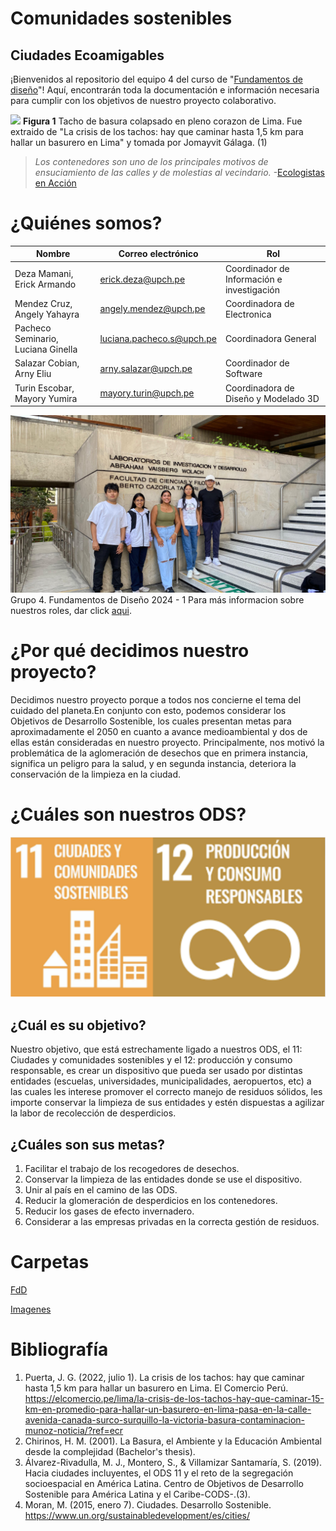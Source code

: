 # Comunidades sostenibles

## Ciudades Ecoamigables

¡Bienvenidos al repositorio del equipo 4 del curso de "[Fundamentos de diseño](https://github.com/ArnySalazar/FdD/tree/main/FdD)"! Aquí, encontrarán toda la documentación e información necesaria para cumplir con los objetivos de nuestro proyecto colaborativo.

![](https://github.com/ArnySalazar/FdD/blob/main/FdD2024-1/Imagenes/Mapas/Tacho_Colapsado.png)
**Figura 1** Tacho de basura colapsado en pleno corazon de Lima. Fue extraido de "La crisis de los tachos: hay que caminar hasta 1,5 km para hallar un basurero en Lima" y tomada por Jomayvit Gálaga. (1)

> *Los contenedores son uno de los principales motivos de ensuciamiento de las calles y de molestias al vecindario.* -[Ecologistas en Acción](https://www.ecologistasenaccion.org)

# ¿Quiénes somos?

|                Nombre                |      Correo electrónico     |                     Rol                      |
|--------------------------------------|-----------------------------|----------------------------------------------|
|  Deza Mamani, Erick Armando          |  erick.deza@upch.pe         |  Coordinador de Información e investigación  |
|  Mendez Cruz, Angely Yahayra         |  angely.mendez@upch.pe      |  Coordinadora de Electronica                 |
|  Pacheco Seminario, Luciana Ginella  |  luciana.pacheco.s@upch.pe  |  Coordinadora General                        |
|  Salazar Cobian, Arny Eliu           |  arny.salazar@upch.pe       |  Coordinador de Software                     |
|  Turin Escobar, Mayory Yumira        |  mayory.turin@upch.pe       |  Coordinadora de Diseño y Modelado 3D        |

![](https://github.com/ArnySalazar/FdD/blob/main/FdD2024-1/Imagenes/Personas/Grupal.png)
Grupo 4. Fundamentos de Diseño 2024 - 1
Para más informacion sobre nuestros roles, dar click [aqui](https://github.com/ArnySalazar/FdD/blob/main/FdD/Entregables/Nosotros_Roles.md).

# ¿Por qué decidimos nuestro proyecto?

Decidimos nuestro proyecto porque a todos nos concierne el tema del cuidado del planeta.En conjunto con esto, podemos considerar los Objetivos de Desarrollo Sostenible, los cuales presentan metas para aproximadamente el 2050 en cuanto a avance medioambiental y dos de ellas están consideradas en nuestro proyecto. Principalmente, nos motivó la problemática de la aglomeración de desechos que en primera instancia, significa un peligro para la salud, y en segunda instancia, deteriora la conservación de la limpieza en la ciudad.

# ¿Cuáles son nuestros ODS?

![](https://github.com/ArnySalazar/FdD/blob/main/FdD2024-1/Imagenes/Logos/LogoODS.png)

## ¿Cuál es su objetivo?

Nuestro objetivo, que está estrechamente ligado a nuestros ODS, el 11: Ciudades y comunidades sostenibles y el 12: producción y consumo responsable, es crear un dispositivo que pueda ser usado por distintas entidades (escuelas, universidades, municipalidades, aeropuertos, etc) a las cuales les interese promover el correcto manejo de residuos sólidos, les importe conservar la limpieza de sus entidades y estén dispuestas a agilizar la labor de recolección de desperdicios.

## ¿Cuáles son sus metas?

1. Facilitar el trabajo de los recogedores de desechos.
2. Conservar la limpieza de las entidades donde se use el dispositivo.
3. Unir al país en el camino de las ODS.
4. Reducir la glomeración de desperdicios en los contenedores.
5. Reducir los gases de efecto invernadero.
6. Considerar a las empresas privadas en la correcta gestión de residuos.


# Carpetas

[FdD](https://github.com/ArnySalazar/FdD/tree/main/FdD)

[Imagenes](https://github.com/ArnySalazar/FdD/tree/main/FdD2024-1/Imagenes)

# Bibliografía

1. Puerta, J. G. (2022, julio 1). La crisis de los tachos: hay que caminar hasta 1,5 km para hallar un basurero en Lima. El Comercio Perú. https://elcomercio.pe/lima/la-crisis-de-los-tachos-hay-que-caminar-15-km-en-promedio-para-hallar-un-basurero-en-lima-pasa-en-la-calle-avenida-canada-surco-surquillo-la-victoria-basura-contaminacion-munoz-noticia/?ref=ecr
2. Chirinos, H. M. (2001). La Basura, el Ambiente y la Educación Ambiental desde la complejidad (Bachelor's thesis).
3. Álvarez-Rivadulla, M. J., Montero, S., & Villamizar Santamaría, S. (2019). Hacia ciudades incluyentes, el ODS 11 y el reto de la segregación socioespacial en América Latina. Centro de Objetivos de Desarrollo Sostenible para América Latina y el Caribe-CODS-.(3).
4. Moran, M. (2015, enero 7). Ciudades. Desarrollo Sostenible. https://www.un.org/sustainabledevelopment/es/cities/
